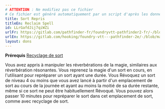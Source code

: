```yaml
---
# ATTENTION : Ne modifiez pas ce fichier
# Ce fichier est généré automatiquement par un script d'après les données du module Foundry VTT officiel et de sa traduction
title: Sort Repris
titleEn: Reclaim Spell
id: LLrGafdJij7qiWZi
urlFr: https://gitlab.com/pathfinder-fr/foundryvtt-pathfinder2-fr/-/blob/master/data/feats/LLrGafdJij7qiWZi.htm
urlEn: https://gitlab.com/hooking/foundry-vtt---pathfinder-2e/-/blob/master/packs/data/feats.db/reclaim-spell.json
layout: dons
---
```

**Prérequis** [Recyclage de sort](recyclage-de-sort.html)

Vous avez appris à manipuler les réverbérations de la magie, similaires aux réverbération résonantes. Vous reprenez la magie d'un sort en cours, en l'utilisant pour repréparer un sort ayant une durée. Vous Révoquez un sort de niveau 4 ou moins que vous avez lancé à partir d'un emplacement de sort au cours de la journée et ayant au moins la moitié de sa durée restante, même si ce sort ne peut être habituellement Révoqué. Vous pouvez alors passer 10 minutes pour repréparer le sort dans cet emplacement de sort, comme avec recyclage de sort.
